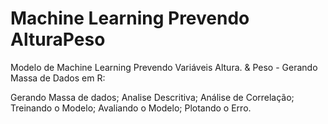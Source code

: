 # Machine Learning Prevendo AlturaPeso
 Modelo de Machine Learning Prevendo Variáveis Altura. &amp; Peso - Gerando Massa de Dados em R:
 
 Gerando Massa de dados;
 Analise Descritiva;
 Análise de Correlação;
 Treinando o Modelo;
 Avaliando o Modelo;
 Plotando o Erro.
